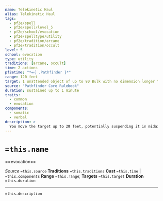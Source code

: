 ```yaml
---
name: Telekinetic Haul
alias: Telekinetic Haul
tags:
  - pf2e/spell
  - pf2e/spell/level_5
  - pf2e/school/evocation
  - pf2e/spelltype/utility
  - pf2e/tradition/arcane
  - pf2e/tradition/occult
level: 5
school: evocation
type: utility
traditions: [arcane, occult]
time: 2 actions
pf2etime: "*⬺{ .Pathfinder }*"
range: 120 feet
target: 1 unattended object of up to 80 Bulk with no dimension longer than 20 feet
source: "Pathfinder Core Rulebook"
duration: sustained up to 1 minute
traits:
  - common
  - evocation
components:
  - somatic
  - verbal
description: >
  You move the target up to 20 feet, potentially suspending it in midair. When you Sustain the Spell, you can do so again, or you can choose a different eligible target to move.
---
```

# `=this.name`
==evocation==

*Source* `=this.source`
**Traditions** `=this.traditions`
**Cast** `=this.time` | `=this.components`
**Range** `=this.range`; **Targets** `=this.target`
**Duration** `=this.duration`

***
`=this.description`